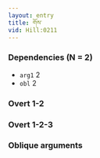 ```yaml
---
layout: entry
title: གོས་
vid: Hill:0211
---
```

### Dependencies (N = 2)
* `arg1` 2
* `obl` 2


### Overt 1-2


### Overt 1-2-3


### Oblique arguments
